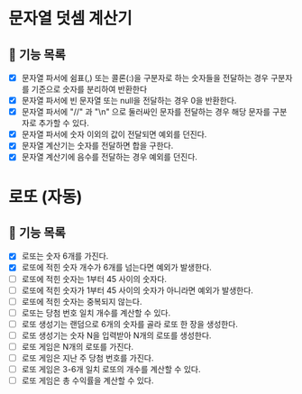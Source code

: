 # 문자열 덧셈 계산기

## 🎯 기능 목록

- [x] 문자열 파서에 쉼표(,) 또는 콜론(:)을 구분자로 하는 숫자들을 전달하는 경우 구분자를 기준으로 숫자를 분리하여 반환한다
- [x] 문자열 파서에 빈 문자열 또는 null을 전달하는 경우 0을 반환한다.
- [x] 문자열 파서에 "//" 과 "\n" 으로 둘러싸인 문자를 전달하는 경우 해당 문자를 구분자로 추가할 수 있다.
- [x] 문자열 파서에 숫자 이외의 값이 전달되면 예외를 던진다.
- [x] 문자열 계산기는 숫자를 전달하면 합을 구한다.
- [x] 문자열 계산기에 음수를 전달하는 경우 예외를 던진다.

# 로또 (자동)

## 🎯 기능 목록

- [x] 로또는 숫자 6개를 가진다.
- [x] 로또에 적힌 숫자 개수가 6개를 넘는다면 예외가 발생한다.
- [ ] 로또에 적힌 숫자는 1부터 45 사이의 숫자다.
- [ ] 로또에 적힌 숫자가 1부터 45 사이의 숫자가 아니라면 예외가 발생한다.
- [ ] 로또에 적힌 숫자는 중복되지 않는다.
- [ ] 로또는 당첨 번호 일치 개수를 계산할 수 있다.
- [ ] 로또 생성기는 랜덤으로 6개의 숫자를 골라 로또 한 장을 생성한다.
- [ ] 로또 생성기는 숫자 N을 입력받아 N개의 로또를 생성한다.
- [ ] 로또 게임은 N개의 로또를 가진다.
- [ ] 로또 게임은 지난 주 당첨 번호를 가진다.
- [ ] 로또 게임은 3-6개 일치 로또의 개수를 계산할 수 있다.
- [ ] 로또 게임은 총 수익률을 계산할 수 있다.
